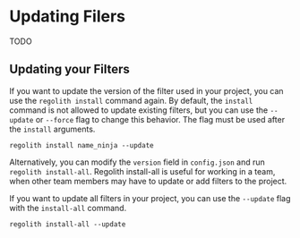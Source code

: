 # Updating Filers

TODO

## Updating your Filters

If you want to update the version of the filter used in your project, you can use the `regolith install` command again. By default, the `install` command is not allowed to update existing filters, but you can use the `--update` or `--force` flag to change this behavior. The flag must be used after the `install` arguments.

```
regolith install name_ninja --update
```

Alternatively, you can modify the `version` field in `config.json` and run `regolith install-all`. Regolith install-all is useful for working in a team, when other team members may have to update or add filters to the project.

If you want to update all filters in your project, you can use the `--update` flag with the `install-all` command.

```
regolith install-all --update
```